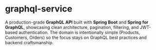 # graphql-service
A production-grade **GraphQL API** built with **Spring Boot** and **Spring for GraphQL**, showcasing clean architecture, pagination, filtering, and JWT-based authentication. The domain is intentionally simple (Products, Customers, Orders) so the focus stays on GraphQL best practices and backend craftsmanship.
